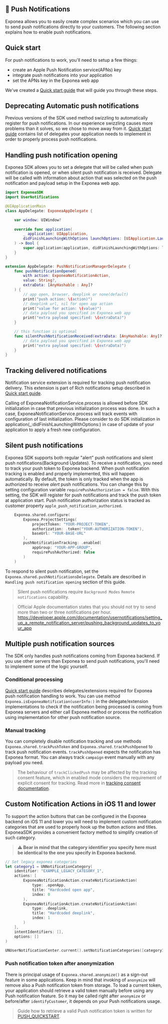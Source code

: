 ## 📣  Push Notifications
Exponea allows you to easily create complex scenarios which you can use to send push notifications directly to your customers. The following section explains how to enable push notifications.

## Quick start

For push notifications to work, you'll need to setup a few things:
- create an Apple Push Notification service(APNs) key
- integrate push notifications into your application 
- set the APNs key in the Exponea web app

We've created a [Quick start guide](./Guide/PUSH_QUICKSTART.md) that will guide you through these steps.

## Deprecating Automatic push notifications
Previous versions of the SDK used method swizzling to automatically register for push notifications. In our experience swizzling causes more problems than it solves, so we chose to move away from it. [Quick start guide](./Guide/PUSH_QUICKSTART.md) contains list of delegates your application needs to implement in order to properly process push notifications.

## Handling push notification opening
Exponea SDK allows you to set a delegate that will be called when push notification is opened, or when silent push notification is received. Delegate will be called with information about action that was selected on the push notification and payload setup in the Exponea web app.
```swift
import ExponeaSDK
import UserNotifications

@UIApplicationMain
class AppDelegate: ExponeaAppDelegate {

    var window: UIWindow?
    
    override func application(
        _ application: UIApplication,
        didFinishLaunchingWithOptions launchOptions: [UIApplication.LaunchOptionsKey: Any]?
    ) -> Bool {
        super.application(application, didFinishLaunchingWithOptions: launchOptions)
    }
}

extension AppDelegate: PushNotificationManagerDelegate {
    func pushNotificationOpened(
        with action: ExponeaNotificationAction, 
        value: String?, 
        extraData: [AnyHashable : Any]?
    ) {
        // app open, browser, deeplink or none(default)
        print("push action: \(action)")
        // deeplink url, nil for open app action
        print("value for action: \(value)") 
        // data payload you specified in Exponea web app
        print("extra payload specified: \(extraData)")
    }

    // this function is optional
    func silentPushNotificationReceived(extraData: [AnyHashable: Any]?) {
        // data payload you specified in Exponea web app
        print("extra payload specified: \(extraData)")
    }
}
```

## Tracking delivered notifications
Notification service extension is required for tracking push notification delivery. This extension is part of Rich notifications setup described in [Quick start guide](./Guide/PUSH_QUICKSTART.md).

Calling of ExponeaNotificationService.process is allowed before SDK initialization in case that previous initialization process was done. In such a case, ExponeaNotificationService.process will track events with configuration of last initialization. Please consider to do SDK initialization in application(_:didFinishLaunchingWithOptions:) in case of update of your application to apply a fresh new configuration.

## Silent push notifications
Exponea SDK supports both regular "alert" push notifications and silent push notifications(Background Updates). To receive a notification, you need to track your push token to Exponea backend. When push notification tracking is enabled and properly implemented, this will happen automatically. By default, the token is only tracked when the app is authorized to receive *alert* push notifications. You can change this by setting configuration variable `requirePushAuthorization = false`. With this setting, the SDK will register for push notifications and track the push token at application start. Push notification authorization status is tracked as customer property `apple_push_notification_authorized`.

``` swift
    Exponea.shared.configure(
        Exponea.ProjectSettings(
            projectToken: "YOUR-PROJECT-TOKEN",
            authorization: .token("YOUR-AUTHORIZATION-TOKEN"),
            baseUrl: "YOUR-BASE-URL"
        ),
        pushNotificationTracking: .enabled(
            appGroup: "YOUR-APP-GROUP",
            requirePushAuthorized: false
        )
    )
```

To respond to silent push notification, set the `Exponea.shared.pushNotificationsDelegate`. Details are described in `Handling push notification opening` section of this guide.

> Silent push notifications require `Background Modes` `Remote notifications` capability.

> Official Apple documentation states that you should not try to send more than two or three notifications per hour. https://developer.apple.com/documentation/usernotifications/setting_up_a_remote_notification_server/pushing_background_updates_to_your_app

## Multiple push notification sources
The SDK only handles push notifications coming from Exponea backend. If you use other servers than Exponea to send push notifications, you'll need to implement some of the logic yourself. 

### Conditional processing
[Quick start guide](./Guide/PUSH_QUICKSTART.md) describes delegates/extensions required for Exponea push notification handling to work. You can use method `Exponea.isExponeaNotification(userInfo:)` in the delegate/extension implementations to check if the notification being processed is coming from Exponea servers and either call Exponea method or process the notification using implementation for other push notification source.

### Manual tracking
You can completely disable notification tracking and use methods `Exponea.shared.trackPushToken` and `Exponea.shared.trackPushOpened` to track push notification events. `trackPushOpened` expects the notification has Exponea format. You can always track `campaign` event manually with any payload you need.

> The behaviour of `trackClickedPush` may be affected by the tracking consent feature, which in enabled mode considers the requirement of explicit consent for tracking. Read more in [tracking consent documentation](./TRACKING_CONSENT.md).

## Custom Notification Actions in iOS 11 and lower
To support the action buttons that can be configured in the Exponea backend on iOS 11 and lower you will need to implement custom notification categories that are used to properly hook up the button actions and titles. ExponeaSDK provides a convenient factory method to simplify creation of such category. 

> **⚠️ Bear in mind that the category identifier you specify here must be identical to the one you specify in Exponea backend.**

```swift
// Set legacy exponea categories
let category1 = UNNotificationCategory(
    identifier: "EXAMPLE_LEGACY_CATEGORY_1",
    actions: [
        ExponeaNotificationAction.createNotificationAction(
            type: .openApp, 
            title: "Hardcoded open app", 
            index: 0
        ),
        ExponeaNotificationAction.createNotificationAction(
            type: .deeplink, 
            title: "Hardcoded deeplink", 
            index: 1
        )
    ], 
    intentIdentifiers: [], 
    options: []
)
    
UNUserNotificationCenter.current().setNotificationCategories([category1])
```

### Push notification token after anonymization

There is principal usage of `Exponea.shared.anonymize()` as a sign-out feature in some applications. Keep in mind that invoking of `anonymize` will remove also a Push notification token from storage. To load a current token, your application should retrieve a valid token manually before using any Push notification feature. So it may be called right after `anonymize` or before/after `identifyCustomer`, it depends on your Push notifications usage.

> Guide how to retrieve a valid Push notification token is written for [PUSH_QUICKSTART](Guide/PUSH_QUICKSTART.md).
